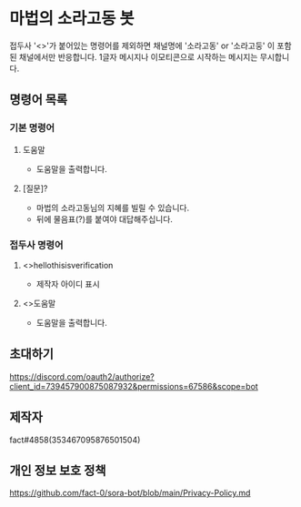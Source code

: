 # 마법의 소라고동 봇

접두사 '<>'가 붙어있는 명령어를 제외하면 채널명에 '소라고동' or '소라고둥' 이 포함된 채널에서만 반응합니다.
1글자 메시지나 이모티콘으로 시작하는 메시지는 무시합니다.

## 명령어 목록

### 기본 명령어

1. 도움말
     - 도움말을 출력합니다.

2. [질문]?
     - 마법의 소라고동님의 지혜를 빌릴 수 있습니다.
     - 뒤에 물음표(?)를 붙여야 대답해주십니다.

### 접두사 명령어

1. <>hellothisisverification
     - 제작자 아이디 표시

2. <>도움말
     - 도움말을 출력합니다.

## 초대하기
https://discord.com/oauth2/authorize?client_id=739457900875087932&permissions=67586&scope=bot

## 제작자
fact#4858(353467095876501504)

## 개인 정보 보호 정책
https://github.com/fact-0/sora-bot/blob/main/Privacy-Policy.md